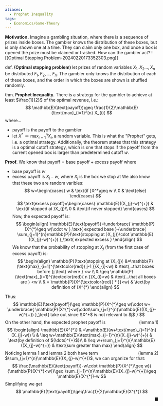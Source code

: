```yaml
---
aliases:
  - Prophet Inequality
tags:
  - Economics/Game-Theory
---
```

**Motivation.** Imagine a gambling situation, where there is a sequence of prizes inside boxes. The gambler knows the distribution of these boxes, but is only shown one at a time. They can claim only one box, and once a box is opened the prize must be claimed or trashed. How can the gambler act?
![[Optimal Stopping Problem-20240220173352303.png]]

def. **(Optimal stopping problem)** let prizes of random variables $X_{1},X_{2}\dots,X_{n}$ be distributed $F_{1},F_{2},\dots,F_{n}$. The gambler only knows the distribution of each of these boxes, and the order in which the boxes are shown is shuffled randomly.

thm. **Prophet Inequality.** There is a strategy for the gambler to achieve at least $\frac{1}{2}$ of the optimal revenue, i.e.:
$$
\mathbb{E}(\text{payoff})\geq \frac{1}{2}\mathbb{E}(\text{max}_{i=1}^{n} X_{i})
$$
where...
- $\text{payoff}$ is the payoff to the gambler
- let $X^{*}\coloneqq \text{max}_{i=1}^{n}X_{i}$, a random variable. This is what the "Prophet" gets, i.e. a optimal strategy.
Additionally, the theorem states that this strategy is a optimal cutoff strategy, which is one that stops if the payoff from the current opened box is larger than predetermined cutoff $w$.

**Proof.** We know that $\text{payoff}=\text{base payoff} +\text{excess payoff}$ where
- base payoff is $w$
- excess payoff is $X_{j}-w$, where $X_{j}$ is the box we stop at
We also know that these two are random varibles:
$$
w=\begin{cases}
w & \text{if }X^*\geq w \\
0 & \text{else}
\end{cases}
$$
$$
\text{excess payoff}=\begin{cases}
\mathbb{E}((X_{j}-w)^{+})  & \text{if stopped at }X_{j}\\
0 & \text{if never stopped}
\end{cases}
$$
Now, the expected payoff is: 
$$
\begin{align}
\mathbb{E}(\text{payoff})=\underbrace{ \mathbb{P}(X^{*}\geq w)\cdot w }_\text{ expected base }+\underbrace{ \sum_{j=1}^{n}\mathbb{P}(\text{stopping at }X_{j})\cdot \mathbb{E}((X_{j}-w)^{+}) }_\text{ expected excess }
\end{align}
$$
We know that the probability of stopping at $X_{j}$ (from the first case of excess payoff) is:
$$
\begin{align}
\mathbb{P}(\text{stopping at }X_{j}) &=\mathbb{P}(\text{max}_{i=1}^{\textcolor{red}{ j-1 }}X_{i}<w) & \text{...that boxes before }j \text{ where } <w \\
& \geq \mathbb{P}(\text{max}_{i=1}^{\textcolor{red}{ n }}X_{i}<w)  & \text{...that all boxes are } <w \\
 & = \mathbb{P}(X^{\textcolor{red}{ * }}<w) & \text{by definition of }X^{*}
\end{align}
$$

Thus:
$$
\mathbb{E}(\text{payoff})\geq \mathbb{P}(X^{*}\geq w)\cdot w+ \underbrace{ \mathbb{P}(X^{*}<w)\cdot\sum_{j=1}^{n}\mathbb{E}((X_{j}-w)^{+}) }_\text{ take out since $X^*$ is not relevant to $j$ }
$$
<span style="float:right;">(lemma 1)</span>
On the other hand, the expected prophet payoff is 
$$
\begin{align}
\mathbb{E}(X^{*}) & =\mathbb{E}(w+\text{max}_{j=1}^{n}(X_{j}-w)) \\
 & \leq w+\mathbb{E}(\text{max}_{j=1}^{n}(X_{j}-w)^{+})  & \text{by definition of $(\dots)^{+}$}\\
 & \leq w+\sum_{j=1}^{n}\mathbb{E}((X_{j}-w)^{+}) & \text{sum greater than max}
\end{align}
$$
<span style="float:right;">(lemma 2)</span>
Noticing lemma 1 and lemma 2 both have term $\sum_{j=1}^{n}\mathbb{E}((X_{j}-w)^{+})$, we can organize for that:
$$
\frac{\mathbb{E}(\text{payoff})-w\cdot \mathbb{P}(X^{*}\geq w)}{\mathbb{P}(X^{*}<w)}\geq \sum_{j=1}^{n}\mathbb{E}((X_{j}-w)^{+})\geq \mathbb{E}(X^{*})-w
$$
Simplifying we get
$$
\mathbb{E}(\text{payoff})\geq\frac{1}{2}\mathbb{E}(X^{*})
$$
<span style="float:right;">■</span>
